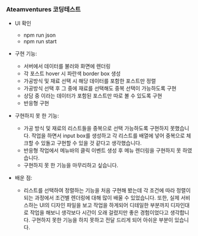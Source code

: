 ### Ateamventures 코딩테스트

- UI 확인
  - npm run json
  - npm run start

- 구현 기능:
  - 서버에서 데이터를 불러와 화면에 렌더링
  - 각 포스트 hover 시 파란색 border box 생성
  - 가공방식 및 재료 선택 시 해당 데이터를 포함한 포스트만 정렬
  - 가공방식 선택 후 그 중에 재료를 선택해도 중복 선택이 가능하도록 구현
  - 상담 중 이라는 데이터가 포함된 포스트만 따로 볼 수 있도록 구현
  - 반응형 구현

- 구현하지 못 한 기능:
  - 가공 방식 및 재료의 리스트들을 중복으로 선택 가능하도록 구현하지 못했습니다. 작업을 하면서 input box를 생성하고 각 리스트를 배열에 
    넣어 중복으로 체크할 수 있돌고 구현할 수 있을 것 같다고 생각했습니다.
  - 반응형 작업에서 메뉴바의 클릭 이벤트 생성 후 메뉴 렌더링을 구현하지 못 하였습니다.
  - 구현하지 못 한 기능을 마무리하고 싶습니다. 

- 배운 점: 
  - 리스트를 선택하여 정렬하는 기능을 처음 구현해 봤는데 각 조건에 따라 정렬이 되는 과정에서 조건별 렌더링에 대해 
    많이 배울 수 있었습니다. 또한, 실제 서비스하는 UI의 디자인 파일을 보고 작업을 하게되어 디테일한 부분까지 
    디자인대로 작업을 해보니 생각보다 시간이 오래 걸렸지만 좋은 경험이었다고 생각합니다. 구현하지 못한 기능을 하지 못하고 전달 드리게 되어
    아쉬운 부분이 있습니다. 